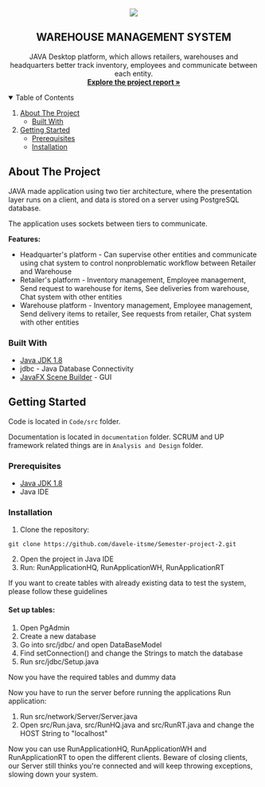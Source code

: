 <!-- INTRODUCTION -->
<br />
<p align="center">
    <img src="https://user-images.githubusercontent.com/42817904/117049270-38461400-ad14-11eb-97e8-ddc5c280ed77.png"/>
  <h2 align="center">WAREHOUSE MANAGEMENT SYSTEM</h2>
  <p align="center">
    JAVA Desktop platform, which allows retailers, warehouses and headquarters better track inventory, employees and communicate between each entity.
    <br />
    <a href="https://drive.google.com/file/d/1ibmIm21KvMW_6VOI1cBgHkeRLEUMgqc1/view?usp=sharing"><strong>Explore the project report »</strong></a>
    <br />
  </p>
</p>

<!-- TABLE OF CONTENTS -->
<details open="open">
  <summary>Table of Contents</summary>
  <ol>
    <li>
      <a href="#about-the-project">About The Project</a>
      <ul>
        <li><a href="#built-with">Built With</a></li>
      </ul>
    </li>
    <li>
      <a href="#getting-started">Getting Started</a>
      <ul>
        <li><a href="#prerequisites">Prerequisites</a></li>
        <li><a href="#installation">Installation</a></li>
      </ul>
    </li>
  </ol>
</details>

<!-- ABOUT THE PROJECT -->
## About The Project

JAVA made application using two tier architecture, where the presentation layer runs on a client, and data is stored on a server using PostgreSQL database.  

The application uses sockets between tiers to communicate.

<strong>Features:</strong>
* Headquarter's platform - Can supervise other entities and communicate using chat system to control nonproblematic workflow between Retailer and Warehouse
* Retailer's platform - Inventory management, Employee management, Send request to warehouse for items, See deliveries from warehouse, Chat system with other entities
* Warehouse platform - Inventory management, Employee management, Send delivery items to retailer, See requests from retailer, Chat system with other entities

### Built With

* [Java JDK 1.8](https://www.oracle.com/java/technologies/javase/javase-jdk8-downloads.html)
* jdbc - Java Database Connectivity
* [JavaFX Scene Builder](https://gluonhq.com/products/scene-builder/) - GUI

<!-- GETTING STARTED -->
## Getting Started

Code is located in `Code/src` folder. 

Documentation is located in `documentation` folder. SCRUM and UP framework related things are in `Analysis and Design` folder.

### Prerequisites

* [Java JDK 1.8](https://www.oracle.com/java/technologies/javase/javase-jdk8-downloads.html)
* Java IDE

### Installation

1. Clone the repository:
  ```
 git clone https://github.com/davele-itsme/Semester-project-2.git
  ```
2. Open the project in Java IDE
3. Run: RunApplicationHQ, RunApplicationWH, RunApplicationRT

If you want to create tables with already existing data to test the system, please follow these guidelines

#### Set up tables:
1. Open PgAdmin
2. Create a new database
3. Go into src/jdbc/ and open DataBaseModel
4. Find setConnection() and change the Strings to match the database
5. Run src/jdbc/Setup.java

Now you have the required tables and dummy data


Now you have to run the server before running the applications
Run application:
1. Run src/network/Server/Server.java
2. Open src/Run.java, src/RunHQ.java and src/RunRT.java and change the HOST String to "localhost"

Now you can use RunApplicationHQ, RunApplicationWH and RunApplicationRT to open the different clients.
Beware of closing clients, our Server still thinks you're connected and will keep throwing exceptions, slowing down your system. 


